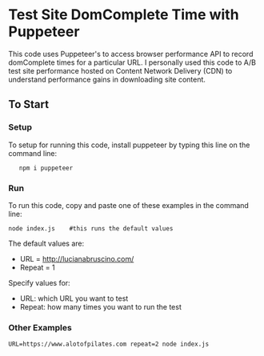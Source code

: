 # Test Site DomComplete Time with Puppeteer
 This code uses Puppeteer's to access browser performance API to record domComplete times for a particular URL. I personally used this code to A/B test site performance hosted on Content Network Delivery (CDN) to understand performance gains in downloading site content. 


## To Start

 ### Setup
 To setup for running this code, install puppeteer by typing this line on the command line:
 
 ```
 	npm i puppeteer 
 ```

 ### Run 
 To run this code, copy and paste one of these examples in the command line:

 ` node index.js 	#this runs the default values ` 

The default values are:
 - URL = http://lucianabruscino.com/
 - Repeat = 1
 

Specify values for:

- URL: which URL you want to test
- Repeat: how many times you want to run the test

### Other Examples
` URL=https://www.alotofpilates.com repeat=2 node index.js ` 
 
